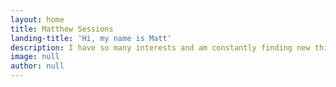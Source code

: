 ```yaml
---
layout: home
title: Matthew Sessions
landing-title: 'Hi, my name is Matt'
description: I have so many interests and am constantly finding new things to explore. Check out all the stuff I do.
image: null
author: null
---
```

